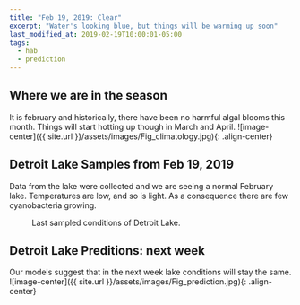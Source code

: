```yaml
---
title: "Feb 19, 2019: Clear"
excerpt: "Water's looking blue, but things will be warming up soon"
last_modified_at: 2019-02-19T10:00:01-05:00
tags: 
  - hab
  - prediction
---
```

## Where we are in the season
It is february and historically, there have been no harmful algal blooms this month. Things will start hotting up though in March and April.
![image-center]({{ site.url }}/assets/images/Fig_climatology.jpg){: .align-center}


## Detroit Lake Samples from Feb 19, 2019
Data from the lake were collected and we are seeing a normal February lake. Temperatures are low, and so is light. As a consequence there are few cyanobacteria growing.
<figure style="width: 500px" class="align-center">
  <img src="{{ site.url }}/assets/images/Fig_petal.jpg" alt="">
  <figcaption>Last sampled conditions of Detroit Lake.</figcaption>
</figure>


## Detroit Lake Preditions: next week
Our models suggest that in the next week lake conditions will stay the same.
![image-center]({{ site.url }}/assets/images/Fig_prediction.jpg){: .align-center}
